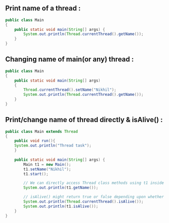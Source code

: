 ## Print name of a thread :

```java
public class Main
{
	public static void main(String[] args) {
		System.out.println(Thread.currentThread().getName());
	}
}
```

## Changing name of main(or any) thread :

```java
public class Main
{
	public static void main(String[] args) 
	{
	    Thread.currentThread().setName("Nikhil");
	    System.out.println(Thread.currentThread().getName());
	}
}
```

## Print/change name of thread directly & isAlive() :

```java
public class Main extends Thread
{
    public void run(){
	System.out.println("Thread task");
    }
    
	public static void main(String[] args) {
	    Main t1 = new Main();
	    t1.setName("Nikhil"); 
	    t1.start();

	    // We can directly access Thread class methods using t1 inside main()
	    System.out.println(t1.getName());

	    // isAlive() might return true or false depending upon whether the thread has entered the dead state or not 
	    System.out.println(Thread.currentThread().isAlive());
	    System.out.println(t1.isAlive());
	}
}
```
